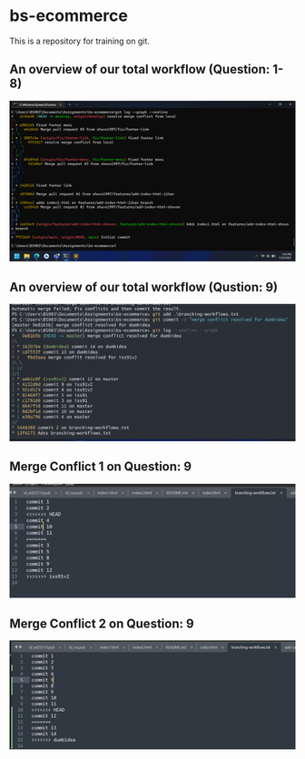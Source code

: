 # bs-ecommerce
This is a repository for training on git.

## An overview of our total workflow (Question: 1-8)

![workflow](workflow.png)

## An overview of our total workflow (Qustion: 9)

![workflow](workflow2.png)

## Merge Conflict 1 on Question: 9

![conflict](merge-conflict1.png)

## Merge Conflict 2 on Question: 9

![conflict](merge-conflict2.png)